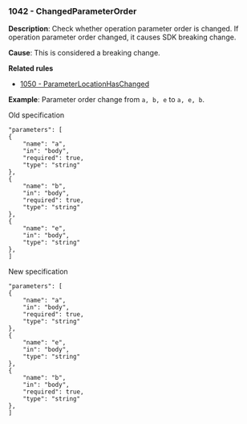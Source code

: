 ### 1042 - ChangedParameterOrder

**Description**: Check whether operation parameter order is changed. If operation parameter order changed, it causes SDK breaking change.

**Cause**: This is considered a breaking change.

**Related rules**

- [1050 - ParameterLocationHasChanged](1050.md)

**Example**: Parameter order change from `a, b, e` to `a, e, b`.

Old specification

```json5
"parameters": [
{
    "name": "a",
    "in": "body",
    "required": true,
    "type": "string"
},
{
    "name": "b",
    "in": "body",
    "required": true,
    "type": "string"
},
{
    "name": "e",
    "in": "body",
    "type": "string"
},
]
```

New specification

```json5
"parameters": [
{
    "name": "a",
    "in": "body",
    "required": true,
    "type": "string"
},
{
    "name": "e",
    "in": "body",
    "type": "string"
},
{
    "name": "b",
    "in": "body",
    "required": true,
    "type": "string"
},
]
```
